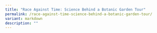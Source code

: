 ```yaml
---
title: "Race Against Time: Science Behind a Botanic Garden Tour"
permalink: /race-against-time-science-behind-a-botanic-garden-tour/
variant: markdown
description: ""
---
```


